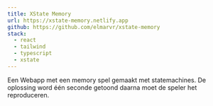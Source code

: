 ```yaml
---
title: XState Memory
url: https://xstate-memory.netlify.app
github: https://github.com/elmarvr/xstate-memory
stack:
  - react
  - tailwind
  - typescript
  - xstate
---
```


Een Webapp met een memory spel gemaakt met statemachines. De oplossing word één seconde getoond daarna moet de speler het reproduceren.

